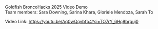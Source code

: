 Goldfish BroncoHacks 2025 Video Demo\
Team members: Sara Downing, Sarina Khara, Gloriele Mendoza, Sarah To

Video Link: https://youtu.be/Aq0wQqvbfb4?si=TO7rY_6Hq8brguj0
